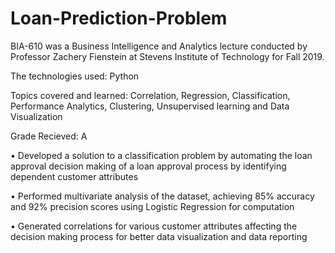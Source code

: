 # Loan-Prediction-Problem


BIA-610 was a Business Intelligence and Analytics lecture conducted by Professor Zachery Fienstein at Stevens Institute of Technology for Fall 2019.

The technologies used: Python

Topics covered and learned: Correlation, Regression, Classification, Performance Analytics, Clustering, Unsupervised learning and Data Visualization

Grade Recieved: A

• Developed a solution to a classification problem by automating the loan approval decision making of a loan approval process by identifying dependent customer attributes

• Performed multivariate analysis of the dataset, achieving 85% accuracy and 92% precision scores using Logistic Regression for computation

• Generated correlations for various customer attributes affecting the decision making process for better data visualization and data reporting
